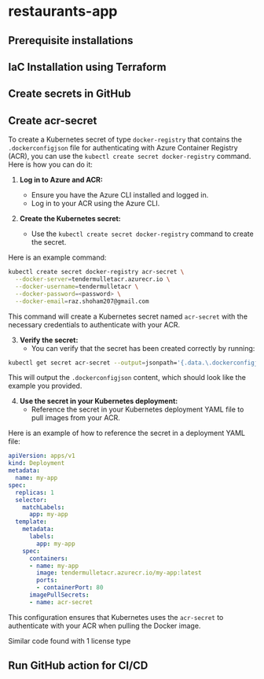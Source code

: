 # restaurants-app
## Prerequisite installations
## IaC Installation using Terraform
## Create secrets in GitHub
## Create acr-secret
To create a Kubernetes secret of type `docker-registry` that contains the `.dockerconfigjson` file for authenticating with Azure Container Registry (ACR), you can use the `kubectl create secret docker-registry` command. Here is how you can do it:

1. **Log in to Azure and ACR:**
   - Ensure you have the Azure CLI installed and logged in.
   - Log in to your ACR using the Azure CLI.

2. **Create the Kubernetes secret:**
   - Use the `kubectl create secret docker-registry` command to create the secret.

Here is an example command:

```sh
kubectl create secret docker-registry acr-secret \
  --docker-server=tendermulletacr.azurecr.io \
  --docker-username=tendermulletacr \
  --docker-password=<password> \
  --docker-email=raz.shoham207@gmail.com
```

This command will create a Kubernetes secret named `acr-secret` with the necessary credentials to authenticate with your ACR.

3. **Verify the secret:**
   - You can verify that the secret has been created correctly by running:

```sh
kubectl get secret acr-secret --output=jsonpath='{.data.\.dockerconfigjson}' | base64 --decode
```

This will output the `.dockerconfigjson` content, which should look like the example you provided.

4. **Use the secret in your Kubernetes deployment:**
   - Reference the secret in your Kubernetes deployment YAML file to pull images from your ACR.

Here is an example of how to reference the secret in a deployment YAML file:

```yaml
apiVersion: apps/v1
kind: Deployment
metadata:
  name: my-app
spec:
  replicas: 1
  selector:
    matchLabels:
      app: my-app
  template:
    metadata:
      labels:
        app: my-app
    spec:
      containers:
      - name: my-app
        image: tendermulletacr.azurecr.io/my-app:latest
        ports:
        - containerPort: 80
      imagePullSecrets:
      - name: acr-secret
```

This configuration ensures that Kubernetes uses the `acr-secret` to authenticate with your ACR when pulling the Docker image.

Similar code found with 1 license type
## Run GitHub action for CI/CD
